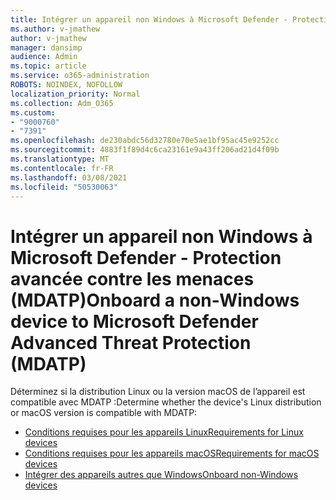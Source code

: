 ```yaml
---
title: Intégrer un appareil non Windows à Microsoft Defender - Protection avancée contre les menaces (MDATP)
ms.author: v-jmathew
author: v-jmathew
manager: dansimp
audience: Admin
ms.topic: article
ms.service: o365-administration
ROBOTS: NOINDEX, NOFOLLOW
localization_priority: Normal
ms.collection: Adm_O365
ms.custom:
- "9000760"
- "7391"
ms.openlocfilehash: de230abdc56d32780e70e5ae1bf95ac45e9252cc
ms.sourcegitcommit: 4883f1f89d4c6ca23161e9a43ff206ad21d4f09b
ms.translationtype: MT
ms.contentlocale: fr-FR
ms.lasthandoff: 03/08/2021
ms.locfileid: "50530063"
---
```

# <a name="onboard-a-non-windows-device-to-microsoft-defender-advanced-threat-protection-mdatp"></a><span data-ttu-id="eacc7-102">Intégrer un appareil non Windows à Microsoft Defender - Protection avancée contre les menaces (MDATP)</span><span class="sxs-lookup"><span data-stu-id="eacc7-102">Onboard a non-Windows device to Microsoft Defender Advanced Threat Protection (MDATP)</span></span>

<span data-ttu-id="eacc7-103">Déterminez si la distribution Linux ou la version macOS de l’appareil est compatible avec MDATP :</span><span class="sxs-lookup"><span data-stu-id="eacc7-103">Determine whether the device's Linux distribution or macOS version is compatible with MDATP:</span></span>

- [<span data-ttu-id="eacc7-104">Conditions requises pour les appareils Linux</span><span class="sxs-lookup"><span data-stu-id="eacc7-104">Requirements for Linux devices</span></span>](https://go.microsoft.com/fwlink/?linkid=2143462)
- [<span data-ttu-id="eacc7-105">Conditions requises pour les appareils macOS</span><span class="sxs-lookup"><span data-stu-id="eacc7-105">Requirements for macOS devices</span></span>](https://go.microsoft.com/fwlink/?linkid=2143461)
- [<span data-ttu-id="eacc7-106">Intégrer des appareils autres que Windows</span><span class="sxs-lookup"><span data-stu-id="eacc7-106">Onboard non-Windows devices</span></span>](https://go.microsoft.com/fwlink/?linkid=2143628)
